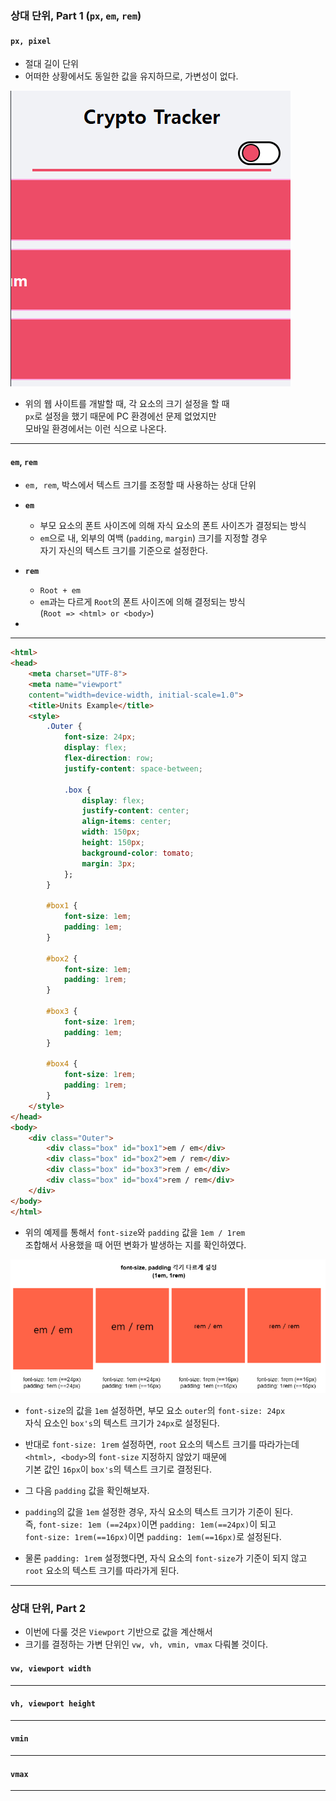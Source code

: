 
### 상대 단위, Part 1 (`px`, `em`, `rem`)
#### `px, pixel`

- 절대 길이 단위
- 어떠한 상황에서도 동일한 값을 유지하므로, 가변성이 없다.

<img src="refImgs/use_unit_pixel.png"/>

- 위의 웹 사이트를 개발할 때, 각 요소의 크기 설정을 할 때 <br/>
	`px`로 설정을 했기 때문에 PC 환경에선 문제 없었지만 <br/>
	모바일 환경에서는 이런 식으로 나온다.

---
#### `em`, `rem`

- `em, rem`, 박스에서 텍스트 크기를 조정할 때 사용하는 상대 단위

- **`em`**
	- 부모 요소의 폰트 사이즈에 의해 자식 요소의 폰트 사이즈가 결정되는 방식
	- `em`으로 내, 외부의 여백 (`padding`, `margin`) 크기를 지정할 경우 <br/>
		자기 자신의 텍스트 크기를 기준으로 설정한다.

- **`rem`**
	- `Root + em`
	- `em`과는 다르게 `Root`의 폰트 사이즈에 의해 결정되는 방식 <br/>
		(`Root => <html> or <body>`)

- 

---

``` html
<html>
<head>
	<meta charset="UTF-8">
	<meta name="viewport"
	content="width=device-width, initial-scale=1.0">
	<title>Units Example</title>
	<style>
		.Outer {
			font-size: 24px;
			display: flex;
			flex-direction: row;
			justify-content: space-between;
	
			.box {
				display: flex;
				justify-content: center;
				align-items: center;        
				width: 150px;
				height: 150px;
				background-color: tomato;
				margin: 3px;
			};
		}
	
		#box1 {
			font-size: 1em;
			padding: 1em;
		}
	
		#box2 {
			font-size: 1em;
			padding: 1rem;
		}
	
		#box3 {
			font-size: 1rem;
			padding: 1em;
		}
	
		#box4 {
			font-size: 1rem;
			padding: 1rem;
		}
	</style>
</head>
<body>
	<div class="Outer">
		<div class="box" id="box1">em / em</div>
		<div class="box" id="box2">em / rem</div>
		<div class="box" id="box3">rem / em</div>
		<div class="box" id="box4">rem / rem</div>
	</div>
</body>
</html>
```

- 위의 예제를 통해서 `font-size`와 `padding` 값을 `1em / 1rem` <br/>
	조합해서 사용했을 때 어떤 변화가 발생하는 지를 확인하였다.

<img src="refImgs/units_padding_em-rem.png"/>

- `font-size`의 값을 `1em` 설정하면, 부모 요소 `outer`의 `font-size: 24px` <br/>
	자식 요소인 `box's`의 텍스트 크기가 `24px`로 설정된다.

- 반대로 `font-size: 1rem` 설정하면, `root` 요소의 텍스트 크기를 따라가는데 <br/>
		`<html>, <body>`의 `font-size` 지정하지 않았기 때문에 <br/>
		기본 값인 `16px`이 `box's`의 텍스트 크기로 결정된다.

- 그 다음 `padding` 값을 확인해보자.

- `padding`의 값을 `1em` 설정한 경우, 자식 요소의 텍스트 크기가 기준이 된다. <br/>
	즉, `font-size: 1em (==24px)`이면 `padding: 1em(==24px)`이 되고 <br/>
	`font-size: 1rem(==16px)`이면 `padding: 1em(==16px)`로 설정된다.

- 물론 `padding: 1rem` 설정했다면, 자식 요소의 `font-size`가 기준이 되지 않고 <br/>
	`root` 요소의 텍스트 크기를 따라가게 된다.

---

### 상대 단위, Part 2

- 이번에 다룰 것은 `Viewport` 기반으로 값을 계산해서
- 크기를 결정하는 가변 단위인 `vw, vh, vmin, vmax` 다뤄볼 것이다.

#### `vw, viewport width`

---
#### `vh, viewport height`

---
#### `vmin`

---
#### `vmax`

---
